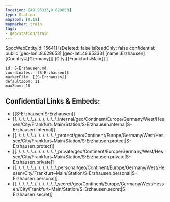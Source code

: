 ```yaml
---
location: [49.95333,8.629653]
type: Station 
mapzoom: [8,18] 
mapmarker: train 
tags:
- geo/station/train
---
```

SpocWebEntityId: 156411
isDeleted: false
isReadOnly: false
confidential: public
[geo-lon::8.629653]
[geo-lat::49.95333]
[name::Erzhausen]
[Country::[[Germany]]]
[City:[[Frankfurt~Main]] ]


```leaflet
id: S-Erzhausen.md
coordinates: [[S-Erzhausen]]
markerFile: [[S-Erzhausen]]
defaultZoom: 11 
maxZoom: 18
```


## Confidential Links & Embeds: 
- [[S-Erzhausen|S-Erzhausen]] 
- [[../../../../../../../../../../_internal/geo/Continent/Europe/Germany/West/Hessen/City/Frankfurt~Main/Station/S-Erzhausen.internal|S-Erzhausen.internal]] 
- [[../../../../../../../../../../_protect/geo/Continent/Europe/Germany/West/Hessen/City/Frankfurt~Main/Station/S-Erzhausen.protect|S-Erzhausen.protect]] 
- [[../../../../../../../../../../_private/geo/Continent/Europe/Germany/West/Hessen/City/Frankfurt~Main/Station/S-Erzhausen.private|S-Erzhausen.private]] 
- [[../../../../../../../../../../_personal/geo/Continent/Europe/Germany/West/Hessen/City/Frankfurt~Main/Station/S-Erzhausen.personal|S-Erzhausen.personal]] 
- [[../../../../../../../../../../_secret/geo/Continent/Europe/Germany/West/Hessen/City/Frankfurt~Main/Station/S-Erzhausen.secret|S-Erzhausen.secret]] 
